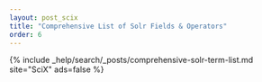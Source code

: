 ```yaml
---
layout: post_scix
title: "Comprehensive List of Solr Fields & Operators"
order: 6
---
```


{% include _help/search/_posts/comprehensive-solr-term-list.md site="SciX" ads=false %}
